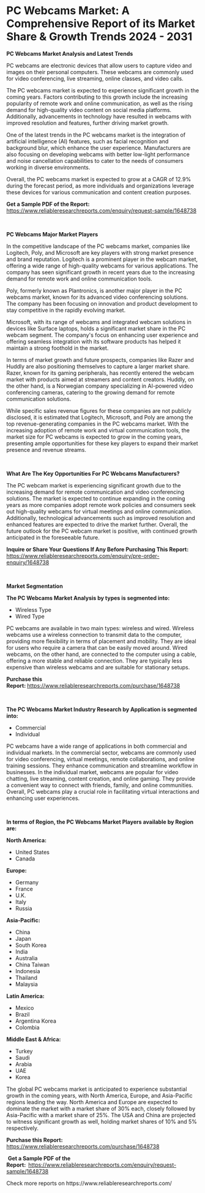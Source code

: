 <p><h1>PC Webcams Market: A Comprehensive Report of its Market Share & Growth Trends 2024 - 2031</h1></p><p><strong>PC Webcams Market Analysis and Latest Trends</strong></p>
<p><p>PC webcams are electronic devices that allow users to capture video and images on their personal computers. These webcams are commonly used for video conferencing, live streaming, online classes, and video calls.</p><p>The PC webcams market is expected to experience significant growth in the coming years. Factors contributing to this growth include the increasing popularity of remote work and online communication, as well as the rising demand for high-quality video content on social media platforms. Additionally, advancements in technology have resulted in webcams with improved resolution and features, further driving market growth.</p><p>One of the latest trends in the PC webcams market is the integration of artificial intelligence (AI) features, such as facial recognition and background blur, which enhance the user experience. Manufacturers are also focusing on developing webcams with better low-light performance and noise cancellation capabilities to cater to the needs of consumers working in diverse environments.</p><p>Overall, the PC webcams market is expected to grow at a CAGR of 12.9% during the forecast period, as more individuals and organizations leverage these devices for various communication and content creation purposes.</p></p>
<p><strong>Get a Sample PDF of the Report:&nbsp;</strong> <a href="https://www.reliableresearchreports.com/enquiry/request-sample/1648738">https://www.reliableresearchreports.com/enquiry/request-sample/1648738</a></p>
<p>&nbsp;</p>
<p><strong>PC Webcams Major Market Players</strong></p>
<p><p>In the competitive landscape of the PC webcams market, companies like Logitech, Poly, and Microsoft are key players with strong market presence and brand reputation. Logitech is a prominent player in the webcam market, offering a wide range of high-quality webcams for various applications. The company has seen significant growth in recent years due to the increasing demand for remote work and online communication tools.</p><p>Poly, formerly known as Plantronics, is another major player in the PC webcams market, known for its advanced video conferencing solutions. The company has been focusing on innovation and product development to stay competitive in the rapidly evolving market.</p><p>Microsoft, with its range of webcams and integrated webcam solutions in devices like Surface laptops, holds a significant market share in the PC webcam segment. The company's focus on enhancing user experience and offering seamless integration with its software products has helped it maintain a strong foothold in the market.</p><p>In terms of market growth and future prospects, companies like Razer and Huddly are also positioning themselves to capture a larger market share. Razer, known for its gaming peripherals, has recently entered the webcam market with products aimed at streamers and content creators. Huddly, on the other hand, is a Norwegian company specializing in AI-powered video conferencing cameras, catering to the growing demand for remote communication solutions.</p><p>While specific sales revenue figures for these companies are not publicly disclosed, it is estimated that Logitech, Microsoft, and Poly are among the top revenue-generating companies in the PC webcams market. With the increasing adoption of remote work and virtual communication tools, the market size for PC webcams is expected to grow in the coming years, presenting ample opportunities for these key players to expand their market presence and revenue streams.</p></p>
<p>&nbsp;</p>
<p><strong>What Are The Key Opportunities For PC Webcams Manufacturers?</strong></p>
<p><p>The PC webcam market is experiencing significant growth due to the increasing demand for remote communication and video conferencing solutions. The market is expected to continue expanding in the coming years as more companies adopt remote work policies and consumers seek out high-quality webcams for virtual meetings and online communication. Additionally, technological advancements such as improved resolution and enhanced features are expected to drive the market further. Overall, the future outlook for the PC webcam market is positive, with continued growth anticipated in the foreseeable future.</p></p>
<p><strong>Inquire or Share Your Questions If Any Before Purchasing This Report:</strong> <a href="https://www.reliableresearchreports.com/enquiry/pre-order-enquiry/1648738">https://www.reliableresearchreports.com/enquiry/pre-order-enquiry/1648738</a></p>
<p>&nbsp;</p>
<p><strong>Market Segmentation</strong></p>
<p><strong>The PC Webcams Market Analysis by types is segmented into:</strong></p>
<p><ul><li>Wireless Type</li><li>Wired Type</li></ul></p>
<p><p>PC webcams are available in two main types: wireless and wired. Wireless webcams use a wireless connection to transmit data to the computer, providing more flexibility in terms of placement and mobility. They are ideal for users who require a camera that can be easily moved around. Wired webcams, on the other hand, are connected to the computer using a cable, offering a more stable and reliable connection. They are typically less expensive than wireless webcams and are suitable for stationary setups.</p></p>
<p><strong>Purchase this Report:&nbsp;</strong><a href="https://www.reliableresearchreports.com/purchase/1648738">https://www.reliableresearchreports.com/purchase/1648738</a></p>
<p>&nbsp;</p>
<p><strong>The PC Webcams Market Industry Research by Application is segmented into:</strong></p>
<p><ul><li>Commercial</li><li>Individual</li></ul></p>
<p><p>PC webcams have a wide range of applications in both commercial and individual markets. In the commercial sector, webcams are commonly used for video conferencing, virtual meetings, remote collaborations, and online training sessions. They enhance communication and streamline workflow in businesses. In the individual market, webcams are popular for video chatting, live streaming, content creation, and online gaming. They provide a convenient way to connect with friends, family, and online communities. Overall, PC webcams play a crucial role in facilitating virtual interactions and enhancing user experiences.</p></p>
<p>&nbsp;</p>
<p><strong>In terms of Region, the PC Webcams Market Players available by Region are:</strong></p>
<p>
    <p> <strong> North America: </strong>
        <ul>
            <li>United States</li>
            <li>Canada</li>
        </ul>
        </p> 
    <p> <strong> Europe: </strong>
        <ul>
            <li>Germany</li>
            <li>France</li>
            <li>U.K.</li>
            <li>Italy</li>
            <li>Russia</li>
        </ul>
        </p> 
    <p> <strong> Asia-Pacific: </strong>
        <ul>
            <li>China</li>
            <li>Japan</li>
            <li>South Korea</li>
            <li>India</li>
            <li>Australia</li>
            <li>China Taiwan</li>
            <li>Indonesia</li>
            <li>Thailand</li>
            <li>Malaysia</li>
        </ul>
        </p> 
    <p> <strong> Latin America: </strong>
        <ul>
            <li>Mexico</li>
            <li>Brazil</li>
            <li>Argentina Korea</li>
            <li>Colombia</li>
        </ul>
        </p> 
    <p> <strong> Middle East & Africa: </strong>
        <ul>
            <li>Turkey</li>
            <li>Saudi</li>
            <li>Arabia</li>
            <li>UAE</li>
            <li>Korea</li>
        </ul>
    </p>
    </p>
<p><p>The global PC webcams market is anticipated to experience substantial growth in the coming years, with North America, Europe, and Asia-Pacific regions leading the way. North America and Europe are expected to dominate the market with a market share of 30% each, closely followed by Asia-Pacific with a market share of 25%. The USA and China are projected to witness significant growth as well, holding market shares of 10% and 5% respectively.</p></p>
<p><strong>Purchase this Report: </strong><a href="https://www.reliableresearchreports.com/purchase/1648738">https://www.reliableresearchreports.com/purchase/1648738</a></p>
<p>&nbsp;<strong>Get a Sample PDF of the Report:&nbsp;&nbsp;</strong><a href="https://www.reliableresearchreports.com/enquiry/request-sample/1648738">https://www.reliableresearchreports.com/enquiry/request-sample/1648738</a></p>
<p><strong></strong></p>
<p>Check more reports on https://www.reliableresearchreports.com/</p>